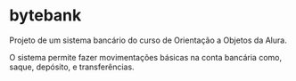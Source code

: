 # bytebank
Projeto de um sistema bancário do curso de Orientação a Objetos da Alura.

O sistema permite  fazer movimentações básicas na conta bancária como, saque, depósito, e transferências.
